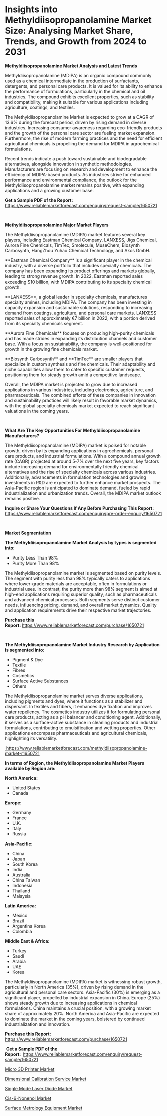 <p><h1>Insights into Methyldiisopropanolamine Market Size: Analysing Market Share, Trends, and Growth from 2024 to 2031</h1></p><p><strong>Methyldiisopropanolamine Market Analysis and Latest Trends</strong></p>
<p><p>Methyldiisopropanolamine (MDIPA) is an organic compound commonly used as a chemical intermediate in the production of surfactants, detergents, and personal care products. It is valued for its ability to enhance the performance of formulations, particularly in the chemical and oil industries. The compound exhibits excellent properties, such as stability and compatibility, making it suitable for various applications including agriculture, coatings, and textiles.</p><p>The Methyldiisopropanolamine Market is expected to grow at a CAGR of 13.6% during the forecast period, driven by rising demand in diverse industries. Increasing consumer awareness regarding eco-friendly products and the growth of the personal care sector are fueling market expansion. Furthermore, the rise of modern farming practices and the need for efficient agricultural chemicals is propelling the demand for MDIPA in agrochemical formulations.</p><p>Recent trends indicate a push toward sustainable and biodegradable alternatives, alongside innovation in synthetic methodologies. Manufacturers are focusing on research and development to enhance the efficiency of MDIPA-based products. As industries strive for enhanced performance and environmental compliance, the outlook for the Methyldiisopropanolamine market remains positive, with expanding applications and a growing customer base.</p></p>
<p><strong>Get a Sample PDF of the Report:&nbsp;</strong> <a href="https://www.reliablemarketforecast.com/enquiry/request-sample/1650721?utm_campaign=1134&utm_medium=2&utm_source=Github&utm_content=ia&utm_term=27122024&utm_id=methyldiisopropanolamine">https://www.reliablemarketforecast.com/enquiry/request-sample/1650721</a></p>
<p>&nbsp;</p>
<p><strong>Methyldiisopropanolamine Major Market Players</strong></p>
<p><p>The Methyldiisopropanolamine (MDIPA) market features several key players, including Eastman Chemical Company, LANXESS, Jigs Chemical, Aurora Fine Chemicals, TimTec, Smolecule, MuseChem, Biosynth Carbosynth, HangZhou Yuhao Chemical Technology, and Akos GmbH. </p><p>**Eastman Chemical Company** is a significant player in the chemical industry, with a diverse portfolio that includes specialty chemicals. The company has been expanding its product offerings and markets globally, leading to strong revenue growth. In 2022, Eastman reported sales exceeding $10 billion, with MDIPA contributing to its specialty chemical growth.</p><p>**LANXESS**, a global leader in specialty chemicals, manufactures specialty amines, including MDIPA. The company has been investing in capacity expansion and sustainable solutions, responding to increasing demand from coatings, agriculture, and personal care markets. LANXESS reported sales of approximately €7 billion in 2022, with a portion derived from its specialty chemicals segment.</p><p>**Aurora Fine Chemicals** focuses on producing high-purity chemicals and has made strides in expanding its distribution channels and customer base. With a focus on sustainability, the company is well-positioned for growth in the growing fine chemicals market.</p><p>**Biosynth Carbosynth** and **TimTec** are smaller players that specialize in custom synthesis and fine chemicals. Their adaptability and niche capabilities allow them to cater to specific customer requests, positioning them for steady growth amid a competitive landscape.</p><p>Overall, the MDIPA market is projected to grow due to increased applications in various industries, including electronics, agriculture, and pharmaceuticals. The combined efforts of these companies in innovation and sustainability practices will likely result in favorable market dynamics, with the global specialty chemicals market expected to reach significant valuations in the coming years.</p></p>
<p>&nbsp;</p>
<p><strong>What Are The Key Opportunities For Methyldiisopropanolamine Manufacturers?</strong></p>
<p><p>The Methyldiisopropanolamine (MDIPA) market is poised for notable growth, driven by its expanding applications in agrochemicals, personal care products, and industrial formulations. With a compound annual growth rate (CAGR) projected at around 5-7% over the next five years, key factors include increasing demand for environmentally friendly chemical alternatives and the rise of specialty chemicals across various industries. Additionally, advancements in formulation technologies and growing investments in R&D are expected to further enhance market prospects. The Asia-Pacific region is anticipated to dominate demand, fueled by rapid industrialization and urbanization trends. Overall, the MDIPA market outlook remains positive.</p></p>
<p><strong>Inquire or Share Your Questions If Any Before Purchasing This Report:</strong> <a href="https://www.reliablemarketforecast.com/enquiry/pre-order-enquiry/1650721?utm_campaign=1134&utm_medium=2&utm_source=Github&utm_content=ia&utm_term=27122024&utm_id=methyldiisopropanolamine">https://www.reliablemarketforecast.com/enquiry/pre-order-enquiry/1650721</a></p>
<p>&nbsp;</p>
<p><strong>Market Segmentation</strong></p>
<p><strong>The Methyldiisopropanolamine Market Analysis by types is segmented into:</strong></p>
<p><ul><li>Purity Less Than 98%</li><li>Purity More Than 98%</li></ul></p>
<p><p>The Methyldiisopropanolamine market is segmented based on purity levels. The segment with purity less than 98% typically caters to applications where lower-grade materials are acceptable, often in formulations or industrial uses. In contrast, the purity more than 98% segment is aimed at high-end applications requiring superior quality, such as pharmaceuticals and advanced chemical processes. Both segments serve distinct customer needs, influencing pricing, demand, and overall market dynamics. Quality and application requirements drive their respective market trajectories.</p></p>
<p><strong>Purchase this Report:&nbsp;</strong><a href="https://www.reliablemarketforecast.com/purchase/1650721?utm_campaign=1134&utm_medium=2&utm_source=Github&utm_content=ia&utm_term=27122024&utm_id=methyldiisopropanolamine">https://www.reliablemarketforecast.com/purchase/1650721</a></p>
<p>&nbsp;</p>
<p><strong>The Methyldiisopropanolamine Market Industry Research by Application is segmented into:</strong></p>
<p><ul><li>Pigment & Dye</li><li>Textile</li><li>Fibres</li><li>Cosmetics</li><li>Surface Active Substances</li><li>Others</li></ul></p>
<p><p>The Methyldiisopropanolamine market serves diverse applications, including pigments and dyes, where it functions as a stabilizer and dispersant. In textiles and fibers, it enhances dye fixation and improves water repellency. The cosmetics industry utilizes it for formulating personal care products, acting as a pH balancer and conditioning agent. Additionally, it serves as a surface-active substance in cleaning products and industrial formulations, contributing to emulsification and wetting properties. Other applications encompass pharmaceuticals and agricultural chemicals, highlighting its versatility.</p></p>
<p><a href="https://www.reliablemarketforecast.com/methyldiisopropanolamine-market-r1650721?utm_campaign=1134&utm_medium=2&utm_source=Github&utm_content=ia&utm_term=27122024&utm_id=methyldiisopropanolamine">&nbsp;https://www.reliablemarketforecast.com/methyldiisopropanolamine-market-r1650721</a></p>
<p><strong>In terms of Region, the Methyldiisopropanolamine Market Players available by Region are:</strong></p>
<p>
    <p> <strong> North America: </strong>
        <ul>
            <li>United States</li>
            <li>Canada</li>
        </ul>
        </p> 
    <p> <strong> Europe: </strong>
        <ul>
            <li>Germany</li>
            <li>France</li>
            <li>U.K.</li>
            <li>Italy</li>
            <li>Russia</li>
        </ul>
        </p> 
    <p> <strong> Asia-Pacific: </strong>
        <ul>
            <li>China</li>
            <li>Japan</li>
            <li>South Korea</li>
            <li>India</li>
            <li>Australia</li>
            <li>China Taiwan</li>
            <li>Indonesia</li>
            <li>Thailand</li>
            <li>Malaysia</li>
        </ul>
        </p> 
    <p> <strong> Latin America: </strong>
        <ul>
            <li>Mexico</li>
            <li>Brazil</li>
            <li>Argentina Korea</li>
            <li>Colombia</li>
        </ul>
        </p> 
    <p> <strong> Middle East & Africa: </strong>
        <ul>
            <li>Turkey</li>
            <li>Saudi</li>
            <li>Arabia</li>
            <li>UAE</li>
            <li>Korea</li>
        </ul>
    </p>
    </p>
<p><p>The Methyldiisopropanolamine (MDIPA) market is witnessing robust growth, particularly in North America (35%), driven by rising demand in the agricultural and personal care sectors. Asia-Pacific (30%) is emerging as a significant player, propelled by industrial expansion in China. Europe (25%) shows steady growth due to increasing applications in chemical formulations. China maintains a crucial position, with a growing market share of approximately 20%. North America and Asia-Pacific are expected to dominate the market in the coming years, bolstered by continued industrialization and innovation.</p></p>
<p><strong>Purchase this Report: </strong><a href="https://www.reliablemarketforecast.com/purchase/1650721?utm_campaign=1134&utm_medium=2&utm_source=Github&utm_content=ia&utm_term=27122024&utm_id=methyldiisopropanolamine">https://www.reliablemarketforecast.com/purchase/1650721</a></p>
<p>&nbsp;<strong>Get a Sample PDF of the Report:&nbsp;&nbsp;</strong><a href="https://www.reliablemarketforecast.com/enquiry/request-sample/1650721?utm_campaign=1134&utm_medium=2&utm_source=Github&utm_content=ia&utm_term=27122024&utm_id=methyldiisopropanolamine">https://www.reliablemarketforecast.com/enquiry/request-sample/1650721</a></p>
<p><strong></strong></p>
<p><p><a href="https://www.linkedin.com/pulse/foreign-opportunities-market-dynamics-micro-3d-printer-insights-xv4rf?utm_campaign=1134&utm_medium=2&utm_source=Github&utm_content=ia&utm_term=27122024&utm_id=methyldiisopropanolamine">Micro 3D Printer Market</a></p><p><a href="https://www.linkedin.com/pulse/revenue-growth-dimensional-calibration-service-market-72-cagr-bm6fe?utm_campaign=1134&utm_medium=2&utm_source=Github&utm_content=ia&utm_term=27122024&utm_id=methyldiisopropanolamine">Dimensional Calibration Service Market</a></p><p><a href="https://www.linkedin.com/pulse/disruption-innovation-single-mode-laser-diode-industry-market-analysis-0z4ae?utm_campaign=1134&utm_medium=2&utm_source=Github&utm_content=ia&utm_term=27122024&utm_id=methyldiisopropanolamine">Single Mode Laser Diode Market</a></p><p><a href="https://github.com/BryceTownsendr/Market-Research-Report-List-7/blob/main/cis-6-nonenol-market.md?utm_campaign=1134&utm_medium=2&utm_source=Github&utm_content=ia&utm_term=27122024&utm_id=methyldiisopropanolamine">Cis-6-Nonenol Market</a></p><p><a href="https://www.linkedin.com/pulse/anticipated-cagr-107-surface-metrology-equipment-market-analysis-dwtge?utm_campaign=1134&utm_medium=2&utm_source=Github&utm_content=ia&utm_term=27122024&utm_id=methyldiisopropanolamine">Surface Metrology Equipment Market</a></p></p>